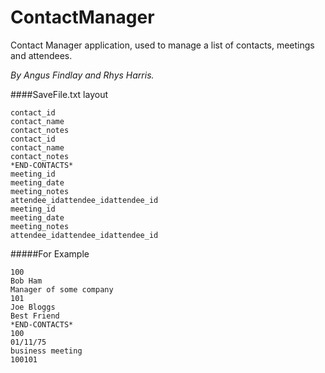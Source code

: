 # ContactManager
Contact Manager application, used to manage a list of contacts, meetings and attendees.

*By Angus Findlay and Rhys Harris.*

####SaveFile.txt layout
```
contact_id
contact_name
contact_notes
contact_id
contact_name
contact_notes
*END-CONTACTS*
meeting_id
meeting_date
meeting_notes
attendee_idattendee_idattendee_id
meeting_id
meeting_date
meeting_notes
attendee_idattendee_idattendee_id
```
#####For Example
```
100
Bob Ham
Manager of some company
101
Joe Bloggs
Best Friend
*END-CONTACTS*
100
01/11/75
business meeting
100101
```
